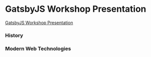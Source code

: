 # GatsbyJS Workshop Presentation

[GatsbyJS Workshop Presentation](https://eager-elion-056a93.netlify.com/)

### History
### Modern Web Technologies
